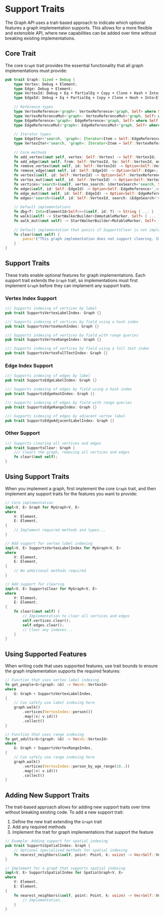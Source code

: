 # Support Traits

The Graph API uses a trait-based approach to indicate which optional features a graph implementation supports. This allows for a more flexible and extensible API, where new capabilities can be added over time without breaking existing implementations.

## Core Trait

The core `Graph` trait provides the essential functionality that all graph implementations must provide:

```rust
pub trait Graph: Sized + Debug {
    type Vertex: Debug + Element;
    type Edge: Debug + Element;
    type VertexId: Debug + Eq + PartialEq + Copy + Clone + Hash + Into<ElementId<Self>> + 'static;
    type EdgeId: Debug + Eq + PartialEq + Copy + Clone + Hash + Into<ElementId<Self>> + 'static;
    
    // Reference types
    type VertexReference<'graph>: VertexReference<'graph, Self> where Self: 'graph;
    type VertexReferenceMut<'graph>: VertexReferenceMut<'graph, Self> where Self: 'graph;
    type EdgeReference<'graph>: EdgeReference<'graph, Self> where Self: 'graph;
    type EdgeReferenceMut<'graph>: EdgeReferenceMut<'graph, Self> where Self: 'graph;
    
    // Iterator types
    type EdgeIter<'search, 'graph>: Iterator<Item = Self::EdgeReference<'graph>> where Self: 'graph;
    type VertexIter<'search, 'graph>: Iterator<Item = Self::VertexReference<'graph>> where Self: 'graph;
    
    // Core methods
    fn add_vertex(&mut self, vertex: Self::Vertex) -> Self::VertexId;
    fn add_edge(&mut self, from: Self::VertexId, to: Self::VertexId, edge: Self::Edge) -> Self::EdgeId;
    fn remove_vertex(&mut self, id: Self::VertexId) -> Option<Self::Vertex>;
    fn remove_edge(&mut self, id: Self::EdgeId) -> Option<Self::Edge>;
    fn vertex(&self, id: Self::VertexId) -> Option<Self::VertexReference<'_>>;
    fn vertex_mut(&mut self, id: Self::VertexId) -> Option<Self::VertexReferenceMut<'_>>;
    fn vertices<'search>(&self, vertex_search: &VertexSearch<'search, Self>) -> Self::VertexIter<'search, '_>;
    fn edge(&self, id: Self::EdgeId) -> Option<Self::EdgeReference<'_>>;
    fn edge_mut(&mut self, id: Self::EdgeId) -> Option<Self::EdgeReferenceMut<'_>>;
    fn edges<'search>(&self, id: Self::VertexId, search: &EdgeSearch<'search, Self>) -> Self::EdgeIter<'search, '_>;
    
    // Default implementations
    fn dbg<T: Into<ElementId<Self>>>(&self, id: T) -> String { ... }
    fn walk(&self) -> StartWalkerBuilder<ImmutableMarker, Self> { ... }
    fn walk_mut(&mut self) -> StartWalkerBuilder<MutableMarker, Self> { ... }
    
    // Default implementation that panics if SupportsClear is not implemented
    fn clear(&mut self) {
        panic!("This graph implementation does not support clearing. Implement the SupportsClear trait for this graph type to add clearing support.")
    }
}
```

## Support Traits

These traits enable optional features for graph implementations. Each support trait extends the `Graph` trait, so implementations must first implement `Graph` before they can implement any support traits.

### Vertex Index Support

```rust
/// Supports indexing of vertices by label
pub trait SupportsVertexLabelIndex: Graph {}

/// Supports indexing of vertices by field using a hash index
pub trait SupportsVertexHashIndex: Graph {}

/// Supports indexing of vertices by field with range queries
pub trait SupportsVertexRangeIndex: Graph {}

/// Supports indexing of vertices by field using a full text index
pub trait SupportsVertexFullTextIndex: Graph {}
```

### Edge Index Support

```rust
/// Supports indexing of edges by label
pub trait SupportsEdgeLabelIndex: Graph {}

/// Supports indexing of edges by field using a hash index
pub trait SupportsEdgeHashIndex: Graph {}

/// Supports indexing of edges by field with range queries
pub trait SupportsEdgeRangeIndex: Graph {}

/// Supports indexing of edges by adjacent vertex label
pub trait SupportsEdgeAdjacentLabelIndex: Graph {}
```

### Other Support

```rust
/// Supports clearing all vertices and edges
pub trait SupportsClear: Graph {
    /// Clears the graph, removing all vertices and edges
    fn clear(&mut self);
}
```

## Using Support Traits

When you implement a graph, first implement the core `Graph` trait, and then implement any support traits for the features you want to provide:

```rust
// Core implementation
impl<V, E> Graph for MyGraph<V, E>
where
    V: Element,
    E: Element,
{
    // Implement required methods and types...
}

// Add support for vertex label indexing
impl<V, E> SupportsVertexLabelIndex for MyGraph<V, E>
where
    V: Element,
    E: Element,
{
    // No additional methods required
}

// Add support for clearing
impl<V, E> SupportsClear for MyGraph<V, E>
where
    V: Element,
    E: Element,
{
    fn clear(&mut self) {
        // Implementation to clear all vertices and edges
        self.vertices.clear();
        self.edges.clear();
        // Clear any indexes...
    }
}
```

## Using Supported Features

When writing code that uses supported features, use trait bounds to ensure the graph implementation supports the required features:

```rust
// Function that uses vertex label indexing
fn get_people<G>(graph: &G) -> Vec<G::VertexId>
where
    G: Graph + SupportsVertexLabelIndex,
{
    // Can safely use label indexing here
    graph.walk()
        .vertices(VertexIndex::person())
        .map(|v| v.id())
        .collect()
}

// Function that uses range indexing
fn get_adults<G>(graph: &G) -> Vec<G::VertexId>
where
    G: Graph + SupportsVertexRangeIndex,
{
    // Can safely use range indexing here
    graph.walk()
        .vertices(VertexIndex::person_by_age_range(18..))
        .map(|v| v.id())
        .collect()
}
```

## Adding New Support Traits

The trait-based approach allows for adding new support traits over time without breaking existing code. To add a new support trait:

1. Define the new trait extending the `Graph` trait
2. Add any required methods
3. Implement the trait for graph implementations that support the feature

```rust
// Example: Adding support for spatial indexing
pub trait SupportsSpatialIndex: Graph {
    // Optional specialized methods for spatial indexing
    fn nearest_neighbors(&self, point: Point, k: usize) -> Vec<Self::VertexId>;
}

// Implement for a graph that supports spatial indexing
impl<V, E> SupportsSpatialIndex for SpatialGraph<V, E>
where
    V: Element,
    E: Element,
{
    fn nearest_neighbors(&self, point: Point, k: usize) -> Vec<Self::VertexId> {
        // Implementation...
    }
}
```